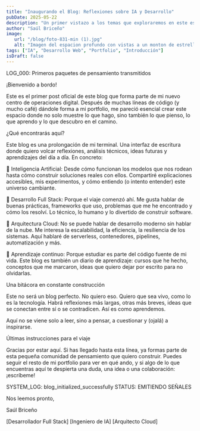 ```yaml
---
title: "Inaugurando el Blog: Reflexiones sobre IA y Desarrollo"
pubDate: 2025-05-22
description: "Un primer vistazo a los temas que exploraremos en este espacio, desde los avances en inteligencia artificial hasta los desafíos del desarrollo full stack y la arquitectura cloud."
author: "Saúl Briceño"
image:
   url: "/blog/foto-831-min (1).jpg"
   alt: "Imagen del espacion profundo con vistas a un monton de estrellas"
tags: ["IA", "Desarrollo Web", "Portfolio", "Introducción"]
isDraft: false
---
```


LOG_000: Primeros paquetes de pensamiento transmitidos

¡Bienvenido a bordo! 

Este es el primer post oficial de este blog que forma parte de mi nuevo centro de operaciones digital. Después de muchas líneas de código (y mucho café) dándole forma a mi portfolio, me pareció esencial crear este espacio donde no solo muestre lo que hago, sino también lo que pienso, lo que aprendo y lo que descubro en el camino.

¿Qué encontrarás aquí?

Este blog es una prolongación de mi terminal. Una interfaz de escritura donde quiero volcar reflexiones, análisis técnicos, ideas futuras y aprendizajes del día a día. En concreto:

🔹 Inteligencia Artificial: Desde cómo funcionan los modelos que nos rodean hasta cómo construir soluciones reales con ellos. Compartiré explicaciones accesibles, mis experimentos, y cómo entiendo (o intento entender) este universo cambiante.

🔹 Desarrollo Full Stack: Porque el viaje comenzó ahí. Me gusta hablar de buenas prácticas, frameworks que uso, problemas que me he encontrado y cómo los resolví. Lo técnico, lo humano y lo divertido de construir software.

🔹 Arquitectura Cloud: No se puede hablar de desarrollo moderno sin hablar de la nube. Me interesa la escalabilidad, la eficiencia, la resiliencia de los sistemas. Aquí hablaré de serverless, contenedores, pipelines, automatización y más.

🔹 Aprendizaje continuo: Porque estudiar es parte del código fuente de mi vida. Este blog es también un diario de aprendizaje: cursos que he hecho, conceptos que me marcaron, ideas que quiero dejar por escrito para no olvidarlas.

Una bitácora en constante construcción

Este no será un blog perfecto. No quiero eso. Quiero que sea vivo, como lo es la tecnología. Habrá reflexiones más largas, otras más breves, ideas que se conectan entre sí o se contradicen. Así es como aprendemos.

Aquí no se viene solo a leer, sino a pensar, a cuestionar y (ojalá) a inspirarse.

Últimas instrucciones para el viaje

Gracias por estar aquí. Si has llegado hasta esta línea, ya formas parte de esta pequeña comunidad de pensamiento que quiero construir. Puedes seguir el resto de mi portfolio para ver en qué ando, y si algo de lo que encuentras aquí te despierta una duda, una idea o una colaboración: ¡escríbeme!

SYSTEM_LOG: blog_initialized_successfully
STATUS: EMITIENDO SEÑALES

Nos leemos pronto,

Saúl Briceño

[Desarrollador Full Stack] [Ingeniero de IA] [Arquitecto Cloud]

